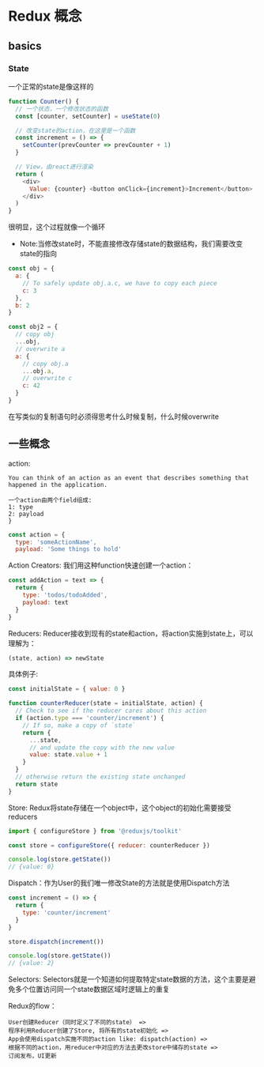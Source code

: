 # Redux 概念

## basics
### State

一个正常的state是像这样的
``` js
function Counter() {
  // 一个状态，一个修改状态的函数 
  const [counter, setCounter] = useState(0)

  // 改变state的action，在这里是一个函数 
  const increment = () => {
    setCounter(prevCounter => prevCounter + 1)
  }

  // View，由react进行渲染 
  return (
    <div>
      Value: {counter} <button onClick={increment}>Increment</button>
    </div>
  )
}
```
很明显，这个过程就像一个循环

* Note:当修改state时，不能直接修改存储state的数据结构，我们需要改变state的指向
``` js
const obj = {
  a: {
    // To safely update obj.a.c, we have to copy each piece
    c: 3
  },
  b: 2
}

const obj2 = {
  // copy obj
  ...obj,
  // overwrite a
  a: {
    // copy obj.a
    ...obj.a,
    // overwrite c
    c: 42
  }
}
```
在写类似的复制语句时必须得思考什么时候复制，什么时候overwrite

## 一些概念

action:
```
You can think of an action as an event that describes something that happened in the application.

一个action由两个field组成:
1: type
2: payload
}
```

``` js
const action = {
  type: 'someActionName',
  payload: 'Some things to hold'
```
Action Creators​:
我们用这种function快速创建一个action：
``` js
const addAction = text => {
  return {
    type: 'todos/todoAdded',
    payload: text
  }
}
```

Reducers:
Reducer接收到现有的state和action，将action实施到state上，可以理解为：
``` js
(state, action) => newState
```
具体例子:
``` js
const initialState = { value: 0 }

function counterReducer(state = initialState, action) {
  // Check to see if the reducer cares about this action
  if (action.type === 'counter/increment') {
    // If so, make a copy of `state`
    return {
      ...state,
      // and update the copy with the new value
      value: state.value + 1
    }
  }
  // otherwise return the existing state unchanged
  return state
}
```

Store:
Redux将state存储在一个object中，这个object的初始化需要接受reducers
```js
import { configureStore } from '@reduxjs/toolkit'

const store = configureStore({ reducer: counterReducer })

console.log(store.getState())
// {value: 0}
```
Dispatch：作为User的我们唯一修改State的方法就是使用Dispatch方法
```js
const increment = () => {
  return {
    type: 'counter/increment'
  }
}

store.dispatch(increment())

console.log(store.getState())
// {value: 2}
```

Selectors​:
Selectors就是一个知道如何提取特定state数据的方法，这个主要是避免多个位置访问同一个state数据区域时逻辑上的重复

Redux的flow：
```
User创建Reducer（同时定义了不同的state） => 
程序利用Reducer创建了Store, 将所有的state初始化 => 
App会使用dispatch实施不同的action like: dispatch(action) =>
根据不同的action，用reducer中对应的方法去更改store中储存的state => 
订阅发布，UI更新
```

